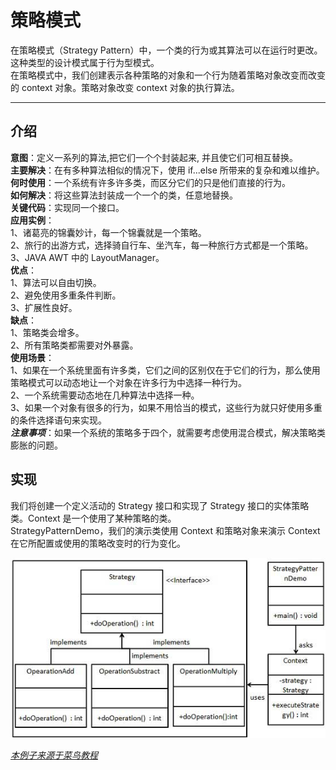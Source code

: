 # 策略模式  
在策略模式（Strategy Pattern）中，一个类的行为或其算法可以在运行时更改。这种类型的设计模式属于行为型模式。  
在策略模式中，我们创建表示各种策略的对象和一个行为随着策略对象改变而改变的 context 对象。策略对象改变 context 对象的执行算法。    
***
## 介绍     
__意图__：定义一系列的算法,把它们一个个封装起来, 并且使它们可相互替换。  
__主要解决__：在有多种算法相似的情况下，使用 if...else 所带来的复杂和难以维护。  
__何时使用__：一个系统有许多许多类，而区分它们的只是他们直接的行为。  
__如何解决__：将这些算法封装成一个一个的类，任意地替换。  
__关键代码__：实现同一个接口。  
__应用实例__：   
1、诸葛亮的锦囊妙计，每一个锦囊就是一个策略。   
2、旅行的出游方式，选择骑自行车、坐汽车，每一种旅行方式都是一个策略。   
3、JAVA AWT 中的 LayoutManager。  
__优点__：   
1、算法可以自由切换。   
2、避免使用多重条件判断。   
3、扩展性良好。  
__缺点__：   
  1、策略类会增多。   
  2、所有策略类都需要对外暴露。  
__使用场景__：   
1、如果在一个系统里面有许多类，它们之间的区别仅在于它们的行为，那么使用策略模式可以动态地让一个对象在许多行为中选择一种行为。   
2、一个系统需要动态地在几种算法中选择一种。    
3、如果一个对象有很多的行为，如果不用恰当的模式，这些行为就只好使用多重的条件选择语句来实现。  
___注意事项___：如果一个系统的策略多于四个，就需要考虑使用混合模式，解决策略类膨胀的问题。     
## 实现  
我们将创建一个定义活动的 Strategy 接口和实现了 Strategy 接口的实体策略类。Context 是一个使用了某种策略的类。  
StrategyPatternDemo，我们的演示类使用 Context 和策略对象来演示 Context 在它所配置或使用的策略改变时的行为变化。    

![策略模式的 UML 图](https://github.com/d470969047h/learn/blob/master/learn-designPattern/src/main/java/com/daihui/strategy/resources/strategy_pattern_uml_diagram.jpg)

_[本例子来源于菜鸟教程](http://www.runoob.com/design-pattern/strategy-pattern.html "本例子来源于菜鸟教程")_